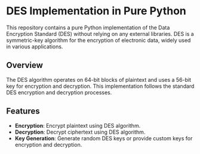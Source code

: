 # DES Implementation in Pure Python

This repository contains a pure Python implementation of the Data Encryption Standard (DES) without relying on any external libraries. DES is a symmetric-key algorithm for the encryption of electronic data, widely used in various applications.

## Overview

The DES algorithm operates on 64-bit blocks of plaintext and uses a 56-bit key for encryption and decryption. This implementation follows the standard DES encryption and decryption processes.

## Features

- **Encryption**: Encrypt plaintext using DES algorithm.
- **Decryption**: Decrypt ciphertext using DES algorithm.
- **Key Generation**: Generate random DES keys or provide custom keys for encryption and decryption.

